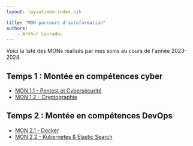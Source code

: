 ```yaml
---
layout: layout/mon-index.njk

title: "MON parcours d'autoformation"
authors:
    - Arthur Louradou
---
```


Voici la liste des MONs réalisés par mes soins au cours de l'année 2023-2024.

## Temps 1 : Montée en compétences cyber

* [MON 1.1 - Pentest et Cybersécurité](./temps-1.1)
* [MON 1.2 - Cryptographie](./temps-1.2)

## Temps 2 : Montée en compétences DevOps

* [MON 2.1 - Docker](./temps-2.1)
* [MON 2.2 - Kubernetes & Elastic Search](./temps-2.2)
